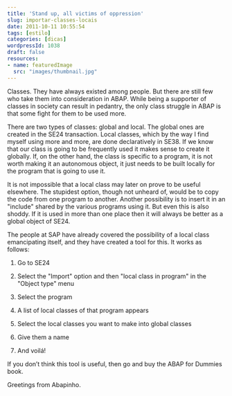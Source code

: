```yaml
---
title: 'Stand up, all victims of oppression'
slug: importar-classes-locais
date: 2011-10-11 10:55:54
tags: [estilo]
categories: [dicas]
wordpressId: 1038
draft: false
resources:
- name: featuredImage
  src: "images/thumbnail.jpg"
---
```

Classes. They have always existed among people. But there are still few who take them into consideration in ABAP. While being a supporter of classes in society can result in pedantry, the only class struggle in ABAP is that some fight for them to be used more.

There are two types of classes: global and local. The global ones are created in the SE24 transaction. Local classes, which by the way I find myself using more and more, are done declaratively in SE38. If we know that our class is going to be frequently used it makes sense to create it globally. If, on the other hand, the class is specific to a program, it is not worth making it an autonomous object, it just needs to be built locally for the program that is going to use it.

It is not impossible that a local class may later on prove to be useful elsewhere. The stupidest option, though not unheard of, would be to copy the code from one program to another. Another possibility is to insert it in an "include" shared by the various programs using it. But even this is also shoddy. If it is used in more than one place then it will always be better as a global object of SE24.

The people at SAP have already covered the possibility of a local class emancipating itself, and they have created a tool for this. It works as follows:

  1. Go to SE24

  2. Select the "Import" option and then "local class in program" in the "Object type" menu

  3. Select the program

  4. A list of local classes of that program appears

  5. Select the local classes you want to make into global classes

  6. Give them a name

  7. And voilá!

If you don’t think this tool is useful, then go and buy the ABAP for Dummies book.

Greetings from Abapinho.
